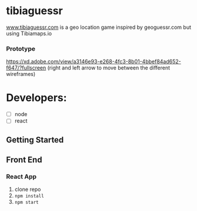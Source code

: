 # tibiaguessr
www.tibiaguessr.com is a geo location game inspired by geoguessr.com but using Tibiamaps.io

### Prototype
https://xd.adobe.com/view/a3146e93-e268-4fc3-8b01-4bbef84ad652-f647/?fullscreen
(right and left arrow to move between the different wireframes)

# Developers:
- [ ] node
- [ ] react

## Getting Started

## Front End
### React App
1. clone repo
2. `npm install`
3. `npm start`
